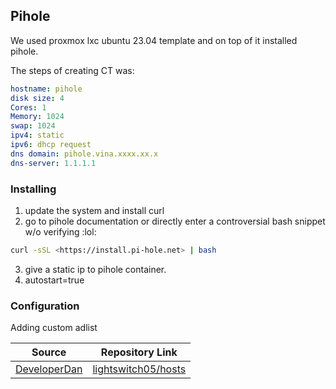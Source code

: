 ## Pihole 

We used proxmox lxc ubuntu 23.04 template and on top of it installed pihole. 


The steps of creating CT was:

```yaml
hostname: pihole
disk size: 4
Cores: 1
Memory: 1024
swap: 1024
ipv4: static
ipv6: dhcp request
dns domain: pihole.vina.xxxx.xx.x
dns-server: 1.1.1.1
```


### Installing

1. update the system and install curl
2. go to pihole documentation or directly enter a controversial bash snippet w/o verifying :lol:

```bash
curl -sSL <https://install.pi-hole.net> | bash
```

3. give a static ip to pihole container.
4. autostart=true





### Configuration 

Adding custom adlist

| Source | Repository Link |
|--------|------------------|
| [DeveloperDan](https://www.github.developerdan.com/hosts/lists/ads-and-tracking-extended.txt) | [lightswitch05/hosts](https://github.com/lightswitch05/hosts) |

